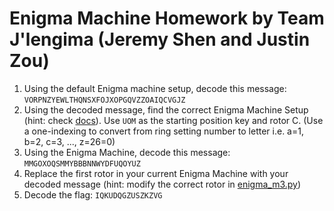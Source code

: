 # Enigma Machine Homework by Team J'lengima (Jeremy Shen and Justin Zou)

1. Using the default Enigma machine setup, decode this message:
```VORPNZYEWLTHQNSXFOJXOPGQVZZOAIQCVGJZ```
2. Using the decoded message, find the correct Enigma Machine Setup (hint: check [docs](/docs)). Use ```UOM``` as the starting position key and rotor C. (Use a one-indexing to convert from ring setting number to letter i.e. a=1, b=2, c=3, ..., z=26=0)
3. Using the Enigma Machine, decode this message: ```MMGOXOQSMMYBBBNNWYDFUQOYUZ```
4. Replace the first rotor in your current Enigma Machine with your decoded message (hint: modify the correct rotor in [enigma_m3.py](/app/enigma_m3.py))
5. Decode the flag: ```IQKUDQGZUSZKZVG```
